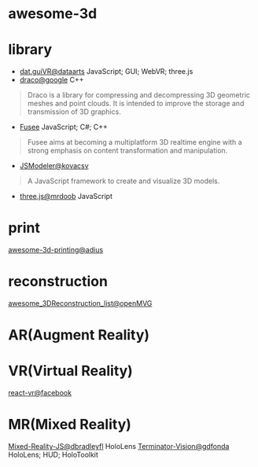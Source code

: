 # awesome-3d


# library
* [dat.guiVR@dataarts](https://github.com/dataarts/dat.guiVR) JavaScript; GUI; WebVR; three.js
* [draco@google](https://github.com/google/draco) C++
> Draco is a library for compressing and decompressing 3D geometric meshes and point clouds. It is intended to improve the storage and transmission of 3D graphics.
* [Fusee](https://github.com/FUSEEProjectTeam/Fusee) JavaScript; C#; C++
> Fusee aims at becoming a multiplatform 3D realtime engine with a strong emphasis on content transformation and manipulation. 
* [JSModeler@kovacsv](https://github.com/kovacsv/JSModeler)
> A JavaScript framework to create and visualize 3D models.
* [three.js@mrdoob](https://github.com/mrdoob/three.js) JavaScript

# print
[awesome-3d-printing@adius](https://github.com/adius/awesome-3d-printing)

# reconstruction
[awesome_3DReconstruction_list@openMVG](https://github.com/openMVG/awesome_3DReconstruction_list)

# AR(Augment Reality)

# VR(Virtual Reality)
[react-vr@facebook](https://github.com/facebook/react-vr)

# MR(Mixed Reality)
[Mixed-Reality-JS@dbradleyfl](https://github.com/dbradleyfl/Mixed-Reality-JS) HoloLens
[Terminator-Vision@gdfonda](https://github.com/gdfonda/Terminator-Vision) HoloLens; HUD; HoloToolkit
